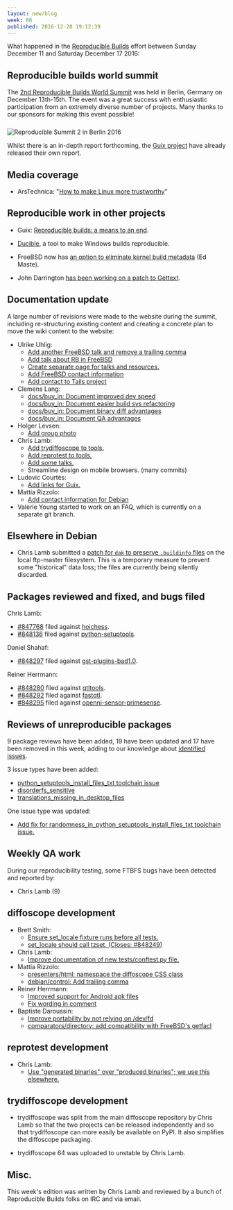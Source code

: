 ```yaml
---
layout: new/blog
week: 86
published: 2016-12-20 19:12:39
---
```


What happened in the [Reproducible Builds](https://wiki.debian.org/ReproducibleBuilds) effort between Sunday December 11 and Saturday December 17 2016:

Reproducible builds world summit
--------------------------------

The [2nd Reproducible Builds World Summit](https://reproducible-builds.org/events/berlin2016/) was held in Berlin, Germany on December 13th-15th. The event was a great success with enthusiastic participation from an extremely diverse number of projects. Many thanks to our sponsors for making this event possible!

<img style="margin-top: 10px; vertical-align: top;" src="/blog/images/groupphoto_rws2_berlin_2016_small.png" alt="Reproducible Summit 2 in Berlin 2016" />

Whilst there is an in-depth report forthcoming, the [Guix project](https://gnu.org/software/guix/news/reproducible-build-summit-2nd-edition.html) have already released their own report.

Media coverage
--------------

* ArsTechnica: "[How to make Linux more trustworthy](http://arstechnica.co.uk/information-technology/2016/12/how-to-make-linux-more-trustworthy/)"


Reproducible work in other projects
-----------------------------------

* Guix: [Reproducible builds: a means to an end](https://www.gnu.org/software/guix/news/reproducible-builds-a-means-to-an-end.html).

* [Ducible](https://github.com/jasonwhite/ducible), a tool to make Windows builds reproducible.

* FreeBSD now has [an option to eliminate kernel build metadata](https://svnweb.freebsd.org/base?view=revision&revision=310112) (Ed Maste).

* John Darrington [has been working on a patch to Gettext](https://savannah.gnu.org/bugs/?49654#comment6).

Documentation update
--------------------

A large number of revisions were made to the website during the summit, including re-structuring existing content and creating a concrete plan to move the wiki content to the website:

- Ulrike Uhlig:
  - [Add another FreeBSD talk and remove a trailing comma](https://salsa.debian.org/reproducible-builds/reproducible-website/commit/f64a8d3)
  - [Add talk about RB in FreeBSD](https://salsa.debian.org/reproducible-builds/reproducible-website/commit/03ddcf7)
  - [Create separate page for talks and resources.](https://salsa.debian.org/reproducible-builds/reproducible-website/commit/7bc0ae3)
  - [Add FreeBSD contact information](https://salsa.debian.org/reproducible-builds/reproducible-website/commit/93cb37b)
  - [Add contact to Tails project](https://salsa.debian.org/reproducible-builds/reproducible-website/commit/08993fe)
- Clemens Lang:
  - [docs/buy\_in: Document improved dev speed](https://salsa.debian.org/reproducible-builds/reproducible-website/commit/f06e6c5)
  - [docs/buy\_in: Document easier build sys refactoring](https://salsa.debian.org/reproducible-builds/reproducible-website/commit/5f29917)
  - [docs/buy\_in: Document binary diff advantages](https://salsa.debian.org/reproducible-builds/reproducible-website/commit/f196345)
  - [docs/buy\_in: Document QA advantages](https://salsa.debian.org/reproducible-builds/reproducible-website/commit/b3abbd5)
- Holger Levsen:
  - [Add group photo](https://salsa.debian.org/reproducible-builds/reproducible-website/commit/baf6fa8)
- Chris Lamb:
  - [Add trydiffoscope to tools.](https://salsa.debian.org/reproducible-builds/reproducible-website/commit/a3787fd)
  - [Add reprotest to tools.](https://salsa.debian.org/reproducible-builds/reproducible-website/commit/690fbd5)
  - [Add some talks.](https://salsa.debian.org/reproducible-builds/reproducible-website/commit/a689b57)
  - Streamline design on mobile browsers. (many commits)
- Ludovic Courtès:
  - [Add links for Guix.](https://salsa.debian.org/reproducible-builds/reproducible-website/commit/68dd997)
- Mattia Rizzolo:
  - [Add contact information for Debian](https://salsa.debian.org/reproducible-builds/reproducible-website/commit/85355e8)
- Valerie Young started to work on an FAQ, which is currently on a separate git branch.


Elsewhere in Debian
------------------

* Chris Lamb submitted a [patch for ``dak`` to preserve ``.buildinfo`` files](https://lists.debian.org/debian-dak/2016/12/msg00011.html) on the local ftp-master filesystem. This is a temporary measure to prevent some "historical" data loss; the files are currently being silently discarded.


Packages reviewed and fixed, and bugs filed
-------------------------------------------

Chris Lamb:

* [#847768](https://bugs.debian.org/847768) filed against [hoichess](https://tracker.debian.org/pkg/hoichess).
* [#848136](https://bugs.debian.org/848136) filed against [python-setuptools](https://tracker.debian.org/pkg/python-setuptools).

Daniel Shahaf:

* [#848297](https://bugs.debian.org/848297) filed against [gst-plugins-bad1.0](https://tracker.debian.org/pkg/gst-plugins-bad1.0).

Reiner Herrmann:

* [#848280](https://bugs.debian.org/848280) filed against [qtltools](https://tracker.debian.org/pkg/qtltools).
* [#848292](https://bugs.debian.org/848292) filed against [fastqtl](https://tracker.debian.org/pkg/fastqtl).
* [#848295](https://bugs.debian.org/848295) filed against [openni-sensor-primesense](https://tracker.debian.org/pkg/openni-sensor-primesense).


Reviews of unreproducible packages
----------------------------------

9 package reviews have been added, 19 have been updated and 17 have been removed in this week,
adding to our knowledge about [identified issues](https://tests.reproducible-builds.org/debian/index_issues.html).

3 issue types have been added:

- [python\_setuptools\_install\_files\_txt toolchain issue](https://salsa.debian.org/reproducible-builds/reproducible-notes/commit/b86342d9)
- [disorderfs\_sensitive](https://salsa.debian.org/reproducible-builds/reproducible-notes/commit/47c5c123)
- [translations\_missing\_in\_desktop\_files](https://salsa.debian.org/reproducible-builds/reproducible-notes/commit/1b70b5a0)

One issue type was updated:

- [Add fix for randomness\_in\_python\_setuptools\_install\_files\_txt toolchain issue.](https://salsa.debian.org/reproducible-builds/reproducible-notes/commit/2362e143)

Weekly QA work
--------------

During our reproducibility testing, some FTBFS bugs have been detected and
reported by:

 - Chris Lamb (9)

diffoscope development
----------------------


- Brett Smith:
  - [Ensure set\_locale fixture runs before all tests.](https://salsa.debian.org/reproducible-builds/diffoscope/commit/0202e7f)
  - [set\_locale should call tzset. (Closes: #848249)](https://salsa.debian.org/reproducible-builds/diffoscope/commit/a828cb7)
- Chris Lamb:
  - [Improve documentation of new tests/conftest.py file.](https://salsa.debian.org/reproducible-builds/diffoscope/commit/f4fdf12)
- Mattia Rizzolo:
  - [presenters/html: namespace the diffoscope CSS class](https://salsa.debian.org/reproducible-builds/diffoscope/commit/d9b03ac)
  - [debian/control: Add trailing comma](https://salsa.debian.org/reproducible-builds/diffoscope/commit/bfa3cf7)
- Reiner Herrmann:
  - [Improved support for Android apk files](https://salsa.debian.org/reproducible-builds/diffoscope/commit/3e74866)
  - [Fix wording in comment](https://salsa.debian.org/reproducible-builds/diffoscope/commit/9d9fbd2)
- Baptiste Daroussin:
  - [Improve portability by not relying on /dev/fd](https://salsa.debian.org/reproducible-builds/diffoscope/commit/fec9e97)
  - [comparators/directory: add compatibility with FreeBSD's getfacl](https://salsa.debian.org/reproducible-builds/diffoscope/commit/6812c22)

reprotest development
---------------------

- Chris Lamb:
  - [Use "generated binaries" over "produced binaries"; we use this elsewhere.](https://salsa.debian.org/reproducible-builds/reprotest.git/commit/?id=1b9e515)


trydiffoscope development
-------------------------

- trydiffoscope was split from the main diffoscope repository by Chris Lamb so that the two projects can be released independently and so that trydiffoscope can more easily be available on PyPI. It also simplifies the diffoscope packaging.

- trydiffoscope 64 was uploaded to unstable by Chris Lamb.

Misc.
-----

This week's edition was written by Chris Lamb and reviewed by a bunch of Reproducible Builds folks on IRC and via email.
